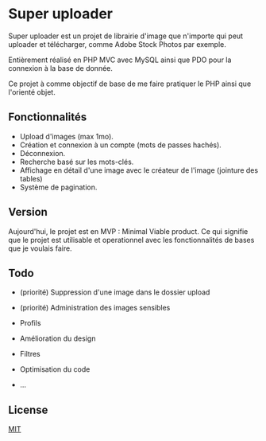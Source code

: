 # Super uploader

Super uploader est un projet de librairie d'image que n'importe qui peut uploader et télécharger, comme Adobe Stock Photos par exemple.

Entièrement réalisé en PHP MVC avec MySQL ainsi que PDO pour la connexion à la base de donnée.

Ce projet à comme objectif de base de me faire pratiquer le PHP ainsi que l'orienté objet.

## Fonctionnalités

- Upload d'images (max 1mo).
- Création et connexion à un compte (mots de passes hachés).
- Déconnexion.
- Recherche basé sur les mots-clés.
- Affichage en détail d'une image avec le créateur de l'image (jointure des tables)
- Système de pagination.

## Version

Aujourd'hui, le projet est en MVP : Minimal Viable product. Ce qui signifie que le projet est utilisable et operationnel avec les fonctionnalités de bases que je voulais faire.

## Todo

- (priorité) Suppression d'une image dans le dossier upload
- (priorité) Administration des images sensibles

- Profils
- Amélioration du design
- Filtres
- Optimisation du code
- ...

## License
[MIT](https://choosealicense.com/licenses/mit/)